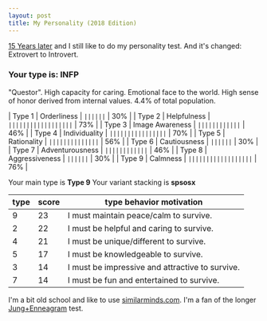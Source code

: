 ```yaml
---
layout: post
title: My Personality (2018 Edition)
---
```

[15 Years later](http://whoisnick.com/my-personality) and I still like to do my personality test. And it's changed: Extrovert to Introvert.

### Your type is: INFP

"Questor". High capacity for caring. Emotional face to the world. High sense of honor derived from internal values. 4.4% of total population.

| Type 1 | Orderliness | ``||||||`` | 30% |
| Type 2 | Helpfulness | ``||||||||||||||||||`` | 73% |
| Type 3 | Image Awareness | ``||||||||||||`` | 46% |
| Type 4 | Individuality | ``||||||||||||||||`` | 70% |
| Type 5 | Rationality | ``||||||||||||||`` | 56% |
| Type 6 | Cautiousness | ``||||||`` | 30% |
| Type 7 | Adventurousness | ``||||||||||||`` | 46% |
| Type 8 | Aggressiveness | ``||||||`` | 30% |
| Type 9 | Calmness | ``||||||||||||||||||`` | 76% |


Your main type is **Type 9**
Your variant stacking is **spsosx**

| type | score | type behavior motivation |
| --- | --- | --- |
| 9 | 23 | I must maintain peace/calm to survive. |
| 2 | 22 | I must be helpful and caring to survive. |
| 4 | 21 | I must be unique/different to survive. |
| 5 | 17 | I must be knowledgeable to survive. |
| 3 | 14 | I must be impressive and attractive to survive. |
| 7 | 14 | I must be fun and entertained to survive. |

I'm a bit old school and like to use [similarminds.com](http://similarminds.com/personality_tests_index.html). I'm a fan of the longer [Jung+Enneagram](http://similarminds.com/embj.html) test.
